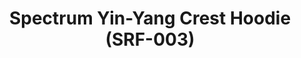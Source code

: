 ---
ee_id: '4142'
site: '1'
type: '2'
long_id: 2014-005 Spectrum Yin-Yang Crest Hoodie (SRF-003)
url: 2014-005-spectrum-yin-yang-crest-hoodie-srf-003
year: '2014'
medium: Hoodie
commission:
add_credit: Cory Arcangel for Arcangel Surfware
dims: Small, Medium, Large, X-Large, XX-Large
pitch: Hooded white sweatshirt with a large Arcangel Surfware Spectrum Yin-Yang Crest
  on the back and a smaller one on the front.
ps:
live_url:
related:
title: Spectrum Yin-Yang Crest Hoodie (SRF-003)
youtube:
imgs: |-
  srf-003-crest-hoodie-2014-005-full-1-database-ih.jpg
  srf-003-crest-hoodie-2014-005-full-2-database-ih.jpg
subheading:
year2: '2014'
download:
add_credits:
related_code:
! '':
layout: things-i-made
---
